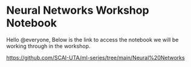 # **Neural Networks Workshop Notebook**


Hello @everyone, Below is the link to access the notebook we will be working through in the workshop.

https://github.com/SCAI-UTA/ml-series/tree/main/Neural%20Networks


